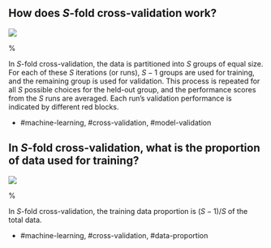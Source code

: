 ## How does $S$-fold cross-validation work?

![](https://cdn.mathpix.com/cropped/2024_05_18_00737bf1ec602cb9d4a6g-1.jpg?height=71&width=403&top_left_y=375&top_left_x=1127)

%
 
In $S$-fold cross-validation, the data is partitioned into $S$ groups of equal size. For each of these $S$ iterations (or runs), $S-1$ groups are used for training, and the remaining group is used for validation. This process is repeated for all $S$ possible choices for the held-out group, and the performance scores from the $S$ runs are averaged. Each run’s validation performance is indicated by different red blocks.

- #machine-learning, #cross-validation, #model-validation


## In $S$-fold cross-validation, what is the proportion of data used for training?

![](https://cdn.mathpix.com/cropped/2024_05_18_00737bf1ec602cb9d4a6g-1.jpg?height=71&width=403&top_left_y=375&top_left_x=1127)

%

In $S$-fold cross-validation, the training data proportion is $(S-1)/S$ of the total data.

- #machine-learning, #cross-validation, #data-proportion